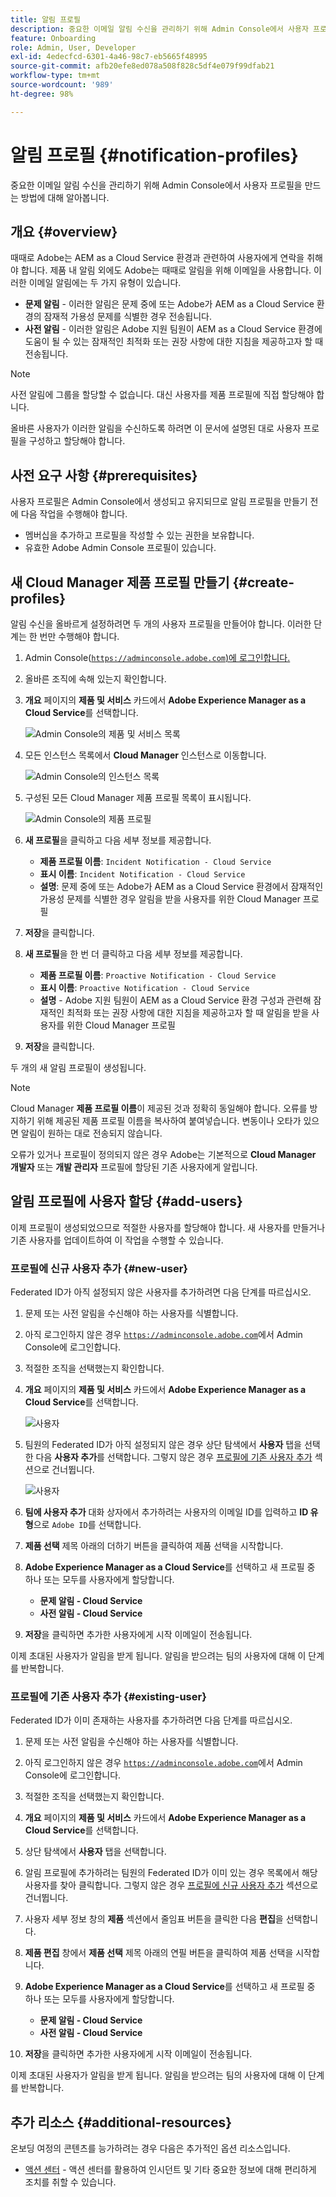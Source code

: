 ```yaml
---
title: 알림 프로필
description: 중요한 이메일 알림 수신을 관리하기 위해 Admin Console에서 사용자 프로필을 만드는 방법에 대해 알아봅니다.
feature: Onboarding
role: Admin, User, Developer
exl-id: 4edecfcd-6301-4a46-98c7-eb5665f48995
source-git-commit: afb20efe8ed078a508f828c5df4e079f99dfab21
workflow-type: tm+mt
source-wordcount: '989'
ht-degree: 98%

---
```



# 알림 프로필 {#notification-profiles}

중요한 이메일 알림 수신을 관리하기 위해 Admin Console에서 사용자 프로필을 만드는 방법에 대해 알아봅니다.

## 개요 {#overview}

때때로 Adobe는 AEM as a Cloud Service 환경과 관련하여 사용자에게 연락을 취해야 합니다. 제품 내 알림 외에도 Adobe는 때때로 알림을 위해 이메일을 사용합니다. 이러한 이메일 알림에는 두 가지 유형이 있습니다.

* **문제 알림** - 이러한 알림은 문제 중에 또는 Adobe가 AEM as a Cloud Service 환경의 잠재적 가용성 문제를 식별한 경우 전송됩니다.
* **사전 알림** - 이러한 알림은 Adobe 지원 팀원이 AEM as a Cloud Service 환경에 도움이 될 수 있는 잠재적인 최적화 또는 권장 사항에 대한 지침을 제공하고자 할 때 전송됩니다.

>[!NOTE]
>
>사전 알림에 그룹을 할당할 수 없습니다. 대신 사용자를 제품 프로필에 직접 할당해야 합니다.

올바른 사용자가 이러한 알림을 수신하도록 하려면 이 문서에 설명된 대로 사용자 프로필을 구성하고 할당해야 합니다.

## 사전 요구 사항 {#prerequisites}

사용자 프로필은 Admin Console에서 생성되고 유지되므로 알림 프로필을 만들기 전에 다음 작업을 수행해야 합니다.

* 멤버십을 추가하고 프로필을 작성할 수 있는 권한을 보유합니다.
* 유효한 Adobe Admin Console 프로필이 있습니다.

## 새 Cloud Manager 제품 프로필 만들기 {#create-profiles}

알림 수신을 올바르게 설정하려면 두 개의 사용자 프로필을 만들어야 합니다. 이러한 단계는 한 번만 수행해야 합니다.

1. Admin Console([`https://adminconsole.adobe.com`)에 로그인합니다.](https://adminconsole.adobe.com)

1. 올바른 조직에 속해 있는지 확인합니다.

1. **개요** 페이지의 **제품 및 서비스** 카드에서 **Adobe Experience Manager as a Cloud Service**&#x200B;를 선택합니다.

   ![Admin Console의 제품 및 서비스 목록](assets/products_services.png)

1. 모든 인스턴스 목록에서 **Cloud Manager** 인스턴스로 이동합니다.

   ![Admin Console의 인스턴스 목록](assets/cloud_manager_instance.png)

1. 구성된 모든 Cloud Manager 제품 프로필 목록이 표시됩니다.

   ![Admin Console의 제품 프로필](assets/cloud_manager_profiles.png)

1. **새 프로필**&#x200B;을 클릭하고 다음 세부 정보를 제공합니다.

   * **제품 프로필 이름**: `Incident Notification - Cloud Service`
   * **표시 이름**: `Incident Notification - Cloud Service`
   * **설명**: 문제 중에 또는 Adobe가 AEM as a Cloud Service 환경에서 잠재적인 가용성 문제를 식별한 경우 알림을 받을 사용자를 위한 Cloud Manager 프로필

1. **저장**&#x200B;을 클릭합니다.

1. **새 프로필**&#x200B;을 한 번 더 클릭하고 다음 세부 정보를 제공합니다.

   * **제품 프로필 이름**: `Proactive Notification - Cloud Service`
   * **표시 이름**: `Proactive Notification - Cloud Service`
   * **설명** - Adobe 지원 팀원이 AEM as a Cloud Service 환경 구성과 관련해 잠재적인 최적화 또는 권장 사항에 대한 지침을 제공하고자 할 때 알림을 받을 사용자를 위한 Cloud Manager 프로필

1. **저장**&#x200B;을 클릭합니다.

두 개의 새 알림 프로필이 생성됩니다.

>[!NOTE]
>
>Cloud Manager **제품 프로필 이름**&#x200B;이 제공된 것과 정확히 동일해야 합니다. 오류를 방지하기 위해 제공된 제품 프로필 이름을 복사하여 붙여넣습니다. 변동이나 오타가 있으면 알림이 원하는 대로 전송되지 않습니다.
>
>오류가 있거나 프로필이 정의되지 않은 경우 Adobe는 기본적으로 **Cloud Manager 개발자** 또는 **개발 관리자** 프로필에 할당된 기존 사용자에게 알립니다.

## 알림 프로필에 사용자 할당 {#add-users}

이제 프로필이 생성되었으므로 적절한 사용자를 할당해야 합니다. 새 사용자를 만들거나 기존 사용자를 업데이트하여 이 작업을 수행할 수 있습니다.

### 프로필에 신규 사용자 추가 {#new-user}

Federated ID가 아직 설정되지 않은 사용자를 추가하려면 다음 단계를 따르십시오.

1. 문제 또는 사전 알림을 수신해야 하는 사용자를 식별합니다.

1. 아직 로그인하지 않은 경우 [`https://adminconsole.adobe.com`](https://adminconsole.adobe.com)에서 Admin Console에 로그인합니다.

1. 적절한 조직을 선택했는지 확인합니다.

1. **개요** 페이지의 **제품 및 서비스** 카드에서 **Adobe Experience Manager as a Cloud Service**&#x200B;를 선택합니다.

   ![사용자](assets/product_services.png)

1. 팀원의 Federated ID가 아직 설정되지 않은 경우 상단 탐색에서 **사용자** 탭을 선택한 다음 **사용자 추가**&#x200B;를 선택합니다. 그렇지 않은 경우 [프로필에 기존 사용자 추가](#existing-users) 섹션으로 건너뜁니다.

   ![사용자](assets/cloud_manager_add_user.png)

1. **팀에 사용자 추가** 대화 상자에서 추가하려는 사용자의 이메일 ID를 입력하고 **ID 유형**&#x200B;으로 `Adobe ID`를 선택합니다.

1. **제품 선택** 제목 아래의 더하기 버튼을 클릭하여 제품 선택을 시작합니다.

1. **Adobe Experience Manager as a Cloud Service**&#x200B;를 선택하고 새 프로필 중 하나 또는 모두를 사용자에게 할당합니다.

   * **문제 알림 - Cloud Service**
   * **사전 알림 - Cloud Service**

1. **저장**&#x200B;을 클릭하면 추가한 사용자에게 시작 이메일이 전송됩니다.

이제 초대된 사용자가 알림을 받게 됩니다. 알림을 받으려는 팀의 사용자에 대해 이 단계를 반복합니다.

### 프로필에 기존 사용자 추가 {#existing-user}

Federated ID가 이미 존재하는 사용자를 추가하려면 다음 단계를 따르십시오.

1. 문제 또는 사전 알림을 수신해야 하는 사용자를 식별합니다.

1. 아직 로그인하지 않은 경우 [`https://adminconsole.adobe.com`](https://adminconsole.adobe.com)에서 Admin Console에 로그인합니다.

1. 적절한 조직을 선택했는지 확인합니다.

1. **개요** 페이지의 **제품 및 서비스** 카드에서 **Adobe Experience Manager as a Cloud Service**&#x200B;를 선택합니다.

1. 상단 탐색에서 **사용자** 탭을 선택합니다.

1. 알림 프로필에 추가하려는 팀원의 Federated ID가 이미 있는 경우 목록에서 해당 사용자를 찾아 클릭합니다. 그렇지 않은 경우 [프로필에 신규 사용자 추가](#add-user) 섹션으로 건너뜁니다.

1. 사용자 세부 정보 창의 **제품** 섹션에서 줄임표 버튼을 클릭한 다음 **편집**&#x200B;을 선택합니다.

1. **제품 편집** 창에서 **제품 선택** 제목 아래의 연필 버튼을 클릭하여 제품 선택을 시작합니다.

1. **Adobe Experience Manager as a Cloud Service**&#x200B;를 선택하고 새 프로필 중 하나 또는 모두를 사용자에게 할당합니다.

   * **문제 알림 - Cloud Service**
   * **사전 알림 - Cloud Service**

1. **저장**&#x200B;을 클릭하면 추가한 사용자에게 시작 이메일이 전송됩니다.

이제 초대된 사용자가 알림을 받게 됩니다. 알림을 받으려는 팀의 사용자에 대해 이 단계를 반복합니다.

## 추가 리소스 {#additional-resources}

온보딩 여정의 콘텐츠를 능가하려는 경우 다음은 추가적인 옵션 리소스입니다.

* [액션 센터](/help/operations/actions-center.md) - 액션 센터를 활용하여 인시던트 및 기타 중요한 정보에 대해 편리하게 조치를 취할 수 있습니다.
